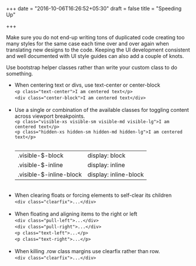 +++
date = "2016-10-06T16:26:52+05:30"
draft = false
title = "Speeding Up"

+++
<p>Make sure you do not end-up writing tons of duplicated code creating too many styles for the same case each time over and over again when translating new designs to the code. Keeping the UI development consistent and well documented with UI style guides can also add a couple of knots.</p>

<p>Use bootstrap helper classes rather than write your custom class to do something.</p>
<ul>
  <li>
    When centering text or divs, use text-center or center-block<br/>
    <code>&lt;p class="text-center"&gt;I am centered text&lt;/p&gt;<br /></code>
    <code>&lt;div class="center-block"&gt;I am centered text&lt;/div&gt;</code>
  </li>
  <br/>
  <li>
    Use a single or combination of the available classes for toggling content across viewport breakpoints.<br/>
    <code>&lt;p class="visible-xs visible-sm visible-md visible-lg"&gt;I am centered text&lt;/p&gt;<br /></code>
    <code>&lt;p class="hidden-xs hidden-sm hidden-md hidden-lg"&gt;I am centered text&lt;/p&gt;<br /><br/></code>
    <table class="table">
      <tbody>
        <tr class="bg-success">
          <td>.visible-$-block</td>
          <td>display: block</td>
        </tr>
        <tr class="bg-warning">
          <td>.visible-$-inline</td>
          <td>display: inline</td>
        </tr>
        <tr class="bg-info">
          <td>.visible-$-inline-block</td>
          <td>display: inline-block</td>
        </tr>
      </tbody>
    </table>
  </li>
  <br/>
  <li>
    When clearing floats or forcing elements to self-clear its children<br/>
    <code>&lt;div class="clearfix"&gt;...&lt;/div&gt;</code>
  </li>
  <br/>
  <li>
    When floating and aligning items to the right or left<br/>
    <code>&lt;div class="pull-left"&gt;...&lt;/div&gt;</code><br/>
    <code>&lt;div class="pull-right"&gt;...&lt;/div&gt;</code><br/>
    <code>&lt;p class="text-left"&gt;...&lt;/p&gt;</code><br/>
    <code>&lt;p class="text-right"&gt;...&lt;/p&gt;</code><br/>
  </li>
  <br/>
  <li>
    When killing .row class margins use clearfix rather than row.<br/>
    <code>&lt;div class="clearfix"&gt;...&lt;/div&gt;</code>
  </li>
</ul>

